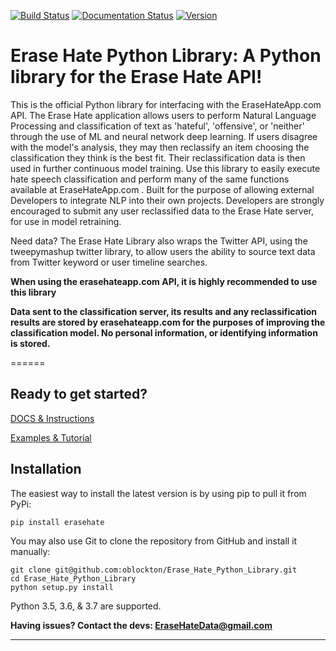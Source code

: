 
[![Build Status](https://img.shields.io/badge/build-passing-brightgreen)](https://github.com/oblockton/Erase-Hate-Versioning)
[![Documentation Status](http://img.shields.io/badge/docs-v1.0.0-brightgreen.svg?style=flat)](https://github.com/oblockton/Erase-Hate-Versioning)
[![Version](https://img.shields.io/badge/version-1.0.0-blue)](https://pypi.org/project/erasehate/)


# Erase Hate Python Library: A Python library for the Erase Hate API!

This is the official Python library for interfacing with the EraseHateApp.com API. The Erase Hate application allows users to perform Natural Language Processing and classification of text as 'hateful', 'offensive', or 'neither' through the use of ML and neural network deep learning. If users disagree with the model's analysis, they may then reclassify an item choosing the classification they think is the best fit. Their reclassification data is then used in further continuous model training. Use this library to easily execute hate speech classification and perform many of the same functions available at EraseHateApp.com . Built for the purpose of allowing external Developers to integrate NLP into their own projects. Developers are strongly encouraged to submit any user reclassified data to the Erase Hate server, for use in model retraining.   

Need data?
  The Erase Hate Library also wraps the Twitter API, using the tweepymashup twitter library, to allow users the ability to source text data from Twitter keyword or user timeline searches.

**When using the erasehateapp.com API, it is highly recommended to use this library**

**Data sent to the classification server, its results and any reclassification results are stored by erasehateapp.com for the purposes of improving the classification model. No personal information, or identifying information is stored.**

======
## Ready to get started?
[DOCS & Instructions](https://github.com/oblockton/Erase-Hate-Versioning/blob/master/Version2.5_10_9_2019/Main/api_README.md 'Documentation')

[Examples & Tutorial](https://github.com/oblockton/Erase-Hate-Versioning/blob/master/Version2.5_10_9_2019/Main/api_README.md 'Examples')

Installation
------------
The easiest way to install the latest version
is by using pip to pull it from PyPi:

    pip install erasehate

You may also use Git to clone the repository from
GitHub and install it manually:

    git clone git@github.com:oblockton/Erase_Hate_Python_Library.git
    cd Erase_Hate_Python_Library
    python setup.py install

Python 3.5, 3.6, & 3.7 are supported.

**Having issues? Contact the devs: EraseHateData@gmail.com**

---
